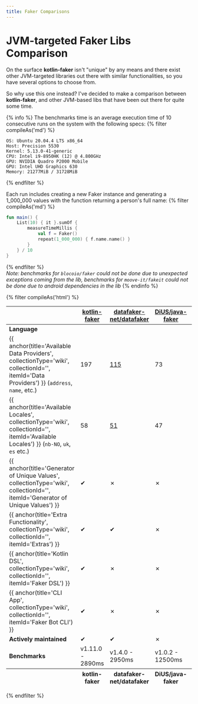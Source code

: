```yaml
---
title: Faker Comparisons
---
```


# JVM-targeted Faker Libs Comparison

On the surface <strong>kotlin-faker</strong> isn't "unique" by any means and there exist other JVM-targeted libraries out there with similar functionalities, so you have several options to choose from. 

So why use this one instead? I've decided to make a comparison between <strong>kotlin-faker</strong>, and other JVM-based libs that have been out there for quite some time.

{% info %}
The benchmarks time is an average execution time of 10 consecutive runs on the system with the following specs: 
{% filter compileAs('md') %}
```text
OS: Ubuntu 20.04.4 LTS x86_64
Host: Precision 5530
Kernel: 5.13.0-41-generic
CPU: Intel i9-8950HK (12) @ 4.800GHz
GPU: NVIDIA Quadro P2000 Mobile
GPU: Intel UHD Graphics 630
Memory: 21277MiB / 31728MiB
```
{% endfilter %}

Each run includes creating a new Faker instance and generating a 1_000_000 values with the function returning a person's full name:
{% filter compileAs('md') %}
```kotlin
fun main() {
    List(10) { it }.sumOf {
        measureTimeMillis {
            val f = Faker()
            repeat(1_000_000) { f.name.name() }
        }
    } / 10
}
```
{% endfilter %}
<br>
<i>Note: benchmarks for `blocoio/faker` could not be done due to unexpected exceptions coming from the lib, benchmarks for `moove-it/fakeit` could not be done due to android dependencies in the lib</i>
{% endinfo %}


{% filter compileAs('html') %}
<table class="table is-striped is-hoverable is-fullwidth">
  <thead>
    <tr>
      <th></th>
      <th>
        <span class="iconify-inline" data-icon="raphael:github"></span>
        <a href="https://github.com/serpro69/kotlin-faker"><strong>kotlin-faker</strong></a>
      </th>
      <th>
        <span class="iconify-inline" data-icon="raphael:github"></span>
        <a href="https://github.com/datafaker-net/datafaker">datafaker-net/datafaker</a>
      </th>
      <th>
        <span class="iconify-inline" data-icon="raphael:github"></span>
        <a href="https://github.com/DiUS/java-faker">DiUS/java-faker</a>
      </th>
      <th>
        <span class="iconify-inline" data-icon="raphael:github"></span>
        <a href="https://github.com/Devskiller/jfairy">Devskiller/jfairy</a>
      </th>
      <th>
        <span class="iconify-inline" data-icon="raphael:github"></span>
        <a href="https://github.com/blocoio/faker">blocoico/faker</a>
      </th>
      <th>
        <span class="iconify-inline" data-icon="raphael:github"></span>
        <a href="https://github.com/moove-it/fakeit">moove-it/fakeit</a>
      </th>
    </tr>
  </thead>
  <tfoot>
    <tr>
      <th></th>
      <th>kotlin-faker</th>
      <th>datafaker-net/datafaker</th>
      <th>DiUS/java-faker</th>
      <th>Devskiller/jfairy</th>
      <th>blocoico/faker</th>
      <th>moove-it/fakeit</th>
    </tr>
  </tfoot>
  <tbody>
    <tr>
      <td><strong>Language</strong></td>
      <td><span class="iconify-inline" data-icon="simple-icons:kotlin"></span></td>
      <td><span class="iconify-inline" data-icon="simple-icons:java"></span></td>
      <td><span class="iconify-inline" data-icon="simple-icons:java"></span></td>
      <td><span class="iconify-inline" data-icon="simple-icons:java"></span></td>
      <td><span class="iconify-inline" data-icon="simple-icons:java"></span></td>
      <td><span class="iconify-inline" data-icon="simple-icons:kotlin"></span></td>
    </tr>
    <tr>
      <td>{{ anchor(title='Available Data Providers', collectionType='wiki', collectionId='', itemId='Data Providers') }} (<code>address</code>, <code>name</code>, etc.)</td>
      <td>197</td>
      <td><a href="https://github.com/datafaker-net/datafaker/blob/a3f8509537e2c9eb0c2e28daa416cc4c1bb8a3fa/README.md?plain=1#L154-L268">115</a></td>
      <td>73</td>
      <td>8</td>
      <td>21</td>
      <td>36</td>
    </tr>
    <tr>
      <td>{{ anchor(title='Available Locales', collectionType='wiki', collectionId='', itemId='Available Locales') }} (<code>nb-NO</code>, <code>uk</code>, <code>es</code> etc.)</td>
      <td>58</td>
      <td><a href="https://github.com/datafaker-net/datafaker/blob/a3f8509537e2c9eb0c2e28daa416cc4c1bb8a3fa/README.md?plain=1#L285-L335">51</a></td>
      <td>47</td>
      <td>10</td>
      <td>46</td>
      <td>44</td>
    </tr>
    <tr>
      <td>{{ anchor(title='Generator of Unique Values', collectionType='wiki', collectionId='', itemId='Generator of Unique Values') }}</td>
      <td>&#10004;</td>
      <td>&#10007;</td>
      <td>&#10007;</td>
      <td>&#10007;</td>
      <td>&#10007;</td>
      <td>&#10007;</td>
    </tr>
    <tr>
      <td>{{ anchor(title='Extra Functionality', collectionType='wiki', collectionId='', itemId='Extras') }}</td>
      <td>&#10004;</td>
      <td>&#10004;</td>
      <td>&#10007;</td>
      <td>&#10004;</td>
      <td>&#10007;</td>
      <td>&#10007;</td>
    </tr>
    <tr>
      <td>{{ anchor(title='Kotlin DSL', collectionType='wiki', collectionId='', itemId='Faker DSL') }}</td>
      <td>&#10004;</td>
      <td>&#10007;</td>
      <td>&#10007;</td>
      <td>&#10007;</td>
      <td>&#10007;</td>
      <td>&#10007;</td>
    </tr>
    <tr>
      <td>{{ anchor(title='CLI App', collectionType='wiki', collectionId='', itemId='Faker Bot CLI') }}</td>
      <td>&#10004;</td>
      <td>&#10007;</td>
      <td>&#10007;</td>
      <td>&#10007;</td>
      <td>&#10007;</td>
      <td>&#10007;</td>
    </tr>
    <tr>
      <td><strong>Actively maintained</strong></td>
      <td>&#10004;</td>
      <td>&#10004;</td>
      <td>&#10007;</td>
      <td>&#10007;</td>
      <td>&#10004;</td>
      <td>&#10007;</td>
    </tr>
    <tr>
      <td><strong>Benchmarks</strong></td>
      <td>v1.11.0 - 2890ms</td>
      <td>v1.4.0 - 2950ms</td>
      <td>v1.0.2 - 12500ms</td>
      <td>v0.6.5 - 10300ms</td>
      <td>NA</td>
      <td>NA</td>
    </tr>
  </tbody>
</table>
{% endfilter %}
